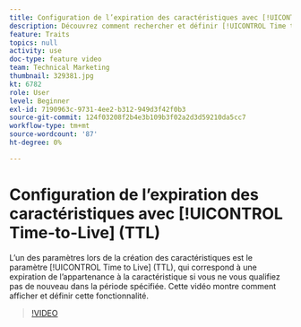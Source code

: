 ```yaml
---
title: Configuration de l’expiration des caractéristiques avec [!UICONTROL Time-to-Live] (TTL)
description: Découvrez comment rechercher et définir [!UICONTROL Time to Live] (TTL) en Audience Manager. Utilisez ce paramètre lors de la création de caractéristiques, qui définit une expiration de l’appartenance à la caractéristique si un utilisateur ne se qualifie pas à nouveau au cours de la période spécifiée.
feature: Traits
topics: null
activity: use
doc-type: feature video
team: Technical Marketing
thumbnail: 329381.jpg
kt: 6782
role: User
level: Beginner
exl-id: 7190963c-9731-4ee2-b312-949d3f42f0b3
source-git-commit: 124f03208f2b4e3b109b3f02a2d3d59210da5cc7
workflow-type: tm+mt
source-wordcount: '87'
ht-degree: 0%

---
```


# Configuration de l’expiration des caractéristiques avec [!UICONTROL Time-to-Live] (TTL)

L’un des paramètres lors de la création des caractéristiques est le paramètre [!UICONTROL Time to Live] (TTL), qui correspond à une expiration de l’appartenance à la caractéristique si vous ne vous qualifiez pas de nouveau dans la période spécifiée. Cette vidéo montre comment afficher et définir cette fonctionnalité.

>[!VIDEO](https://video.tv.adobe.com/v/329381/?quality=12&learn=on)
